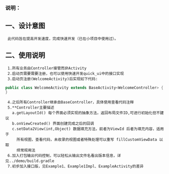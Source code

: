 ### 说明：
## 一、设计意图
     此代码旨在提高开发速度，完成快速开发（已在小项目中使用过）。
     
## 二、使用说明
     1.所有业务由Controller接管而非Activity
     2.启动页需要需要注册，也可以使用快速开发quick_ui中的接口实现
     3.启动页注册(WelcomeActivity)后实现如下代码:
```java
public class WelcomeActivity extends BaseActivity<WelcomeController> {
}
```
     4.之后所有Controller继承自BaseController，具体使用查看代码注释
     5.**Controller主要描述
       a.getLayoutId() 每个界面必须实现的抽象方法，返回布局文件ID,可进行初始化但不建议
       b.onViewCreated() 界面创建完成之后的回调
       c.setData2View(int,Object) 数据填充方法，前者为ViewId 后者为填充内容，适用于
         所有视图，查看代码，未收录的视图或者特殊处理可以重写 fillCustomViewData 以取
         缔常规用法
     6.加入打包输出代码控制，可以轻松从输出文件名看出版本信息，详见../demo/build.gradle
     7.初步加入接口版，见Example1、Example1Impl、ExampleActivity的差异